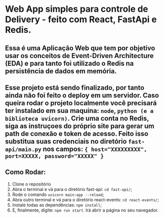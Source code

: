 # Web App simples para controle de Delivery - feito com React, FastApi e Redis.
## Essa é uma Aplicação Web que tem por objetivo usar os conceitos de Event-Driven Architecture (EDA) e para tanto foi utilizado o Redis na persistência de dados em memória.

## Esse projeto está sendo finalizado, por tanto ainda não foi feito o deploy em um servidor. Caso queira rodar o projeto localmente você precisará ter instalado em sua maquina: `node`, `python (e a biblioteca uvicorn)`. Crie uma conta no Redis, siga as instruçoes do próprio site para gerar um path de conexão e token de acesso. Feito isso substitua suas credenciais no diretório ```fast-api/main.py``` nos campos: ```{ host="XXXXXXXXX", port=XXXXX, password="XXXXX" }```

## Como Rodar:

1. Clone o repositório
2. Abra o terminal e vá para o diretório fast-api: ```cd fast-api/```;
3. Rode o comando ```uvicorn main:app --reload```;
4. Abra outro terminal e vá para o diretório react-events: ```cd react-events/```;
5. Instale todas as dependências: ```npm install```;
6. E, finalmente, digite: ```npm run start```. Irá abrir a página no seu navegador.
